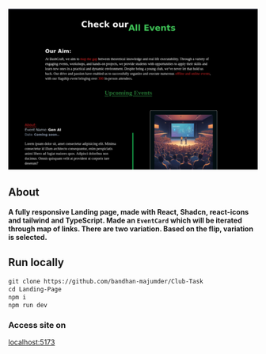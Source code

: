 ![alt text](image.png)

## About
#### A fully responsive Landing page, made with React, Shadcn, react-icons and tailwind and TypeScript. Made an `EventCard` which will be iterated through map of links. There are two variation. Based on the flip, variation is selected.

## Run locally
```
git clone https://github.com/bandhan-majumder/Club-Task
cd Landing-Page
npm i
npm run dev
```

### Access site on 
[localhost:5173](http://localhost:5173)